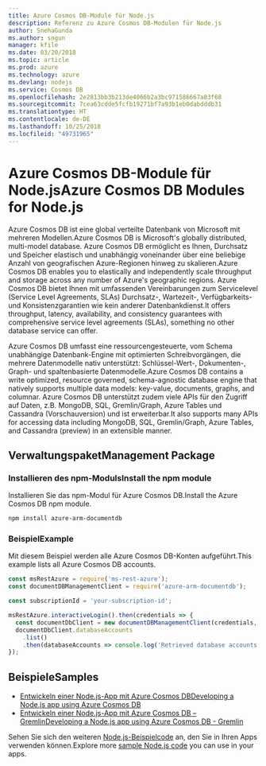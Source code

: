 ```yaml
---
title: Azure Cosmos DB-Module für Node.js
description: Referenz zu Azure Cosmos DB-Modulen für Node.js
author: SnehaGunda
ms.author: sngun
manager: kfile
ms.date: 03/20/2018
ms.topic: article
ms.prod: azure
ms.technology: azure
ms.devlang: nodejs
ms.service: Cosmos DB
ms.openlocfilehash: 2e2813bb3b213de4066b2a3bc971586667a83f68
ms.sourcegitcommit: 7cea63cdde5fcfb19271bf7a93b1eb0dabdddb31
ms.translationtype: HT
ms.contentlocale: de-DE
ms.lasthandoff: 10/25/2018
ms.locfileid: "49731965"
---
```

# <a name="azure-cosmos-db-modules-for-nodejs"></a><span data-ttu-id="9817b-103">Azure Cosmos DB-Module für Node.js</span><span class="sxs-lookup"><span data-stu-id="9817b-103">Azure Cosmos DB Modules for Node.js</span></span>

<span data-ttu-id="9817b-104">Azure Cosmos DB ist eine global verteilte Datenbank von Microsoft mit mehreren Modellen.</span><span class="sxs-lookup"><span data-stu-id="9817b-104">Azure Cosmos DB is Microsoft's globally distributed, multi-model database.</span></span> <span data-ttu-id="9817b-105">Azure Cosmos DB ermöglicht es Ihnen, Durchsatz und Speicher elastisch und unabhängig voneinander über eine beliebige Anzahl von geografischen Azure-Regionen hinweg zu skalieren.</span><span class="sxs-lookup"><span data-stu-id="9817b-105">Azure Cosmos DB enables you to elastically and independently scale throughput and storage across any number of Azure's geographic regions.</span></span> <span data-ttu-id="9817b-106">Azure Cosmos DB bietet Ihnen mit umfassenden Vereinbarungen zum Servicelevel (Service Level Agreements, SLAs) Durchsatz-, Wartezeit-, Verfügbarkeits- und Konsistenzgarantien wie kein anderer Datenbankdienst.</span><span class="sxs-lookup"><span data-stu-id="9817b-106">It offers throughput, latency, availability, and consistency guarantees with comprehensive service level agreements (SLAs), something no other database service can offer.</span></span>

<span data-ttu-id="9817b-107">Azure Cosmos DB umfasst eine ressourcengesteuerte, vom Schema unabhängige Datenbank-Engine mit optimierten Schreibvorgängen, die mehrere Datenmodelle nativ unterstützt: Schlüssel-Wert-, Dokumenten-, Graph- und spaltenbasierte Datenmodelle.</span><span class="sxs-lookup"><span data-stu-id="9817b-107">Azure Cosmos DB contains a write optimized, resource governed, schema-agnostic database engine that natively supports multiple data models: key-value, documents, graphs, and columnar.</span></span> <span data-ttu-id="9817b-108">Azure Cosmos DB unterstützt zudem viele APIs für den Zugriff auf Daten, z.B. MongoDB, SQL, Gremlin/Graph, Azure Tables und Cassandra (Vorschauversion) und ist erweiterbar.</span><span class="sxs-lookup"><span data-stu-id="9817b-108">It also supports many APIs for accessing data including MongoDB, SQL, Gremlin/Graph, Azure Tables, and Cassandra (preview) in an extensible manner.</span></span>

## <a name="management-package"></a><span data-ttu-id="9817b-109">Verwaltungspaket</span><span class="sxs-lookup"><span data-stu-id="9817b-109">Management Package</span></span>

### <a name="install-the-npm-module"></a><span data-ttu-id="9817b-110">Installieren des npm-Moduls</span><span class="sxs-lookup"><span data-stu-id="9817b-110">Install the npm module</span></span> 

<span data-ttu-id="9817b-111">Installieren Sie das npm-Modul für Azure Cosmos DB.</span><span class="sxs-lookup"><span data-stu-id="9817b-111">Install the Azure Cosmos DB npm module.</span></span>

```bash
npm install azure-arm-documentdb
```

### <a name="example"></a><span data-ttu-id="9817b-112">Beispiel</span><span class="sxs-lookup"><span data-stu-id="9817b-112">Example</span></span>

<span data-ttu-id="9817b-113">Mit diesem Beispiel werden alle Azure Cosmos DB-Konten aufgeführt.</span><span class="sxs-lookup"><span data-stu-id="9817b-113">This example lists all Azure Cosmos DB accounts.</span></span>

```javascript
const msRestAzure = require('ms-rest-azure');
const documentDBManagementClient = require('azure-arm-documentdb');

const subscriptionId = 'your-subscription-id';

msRestAzure.interactiveLogin().then(credentials => {
  const documentDbClient = new documentDBManagementClient(credentials, subscriptionId);
  documentDbClient.databaseAccounts
    .list()
    .then(databaseAccounts => console.log('Retrieved database accounts: ', databaseAccounts));
});
```

## <a name="samples"></a><span data-ttu-id="9817b-114">Beispiele</span><span class="sxs-lookup"><span data-stu-id="9817b-114">Samples</span></span>

* [<span data-ttu-id="9817b-115">Entwickeln einer Node.js-App mit Azure Cosmos DB</span><span class="sxs-lookup"><span data-stu-id="9817b-115">Developing a Node.js app using Azure Cosmos DB</span></span>](https://azure.microsoft.com/resources/samples/azure-cosmos-db-documentdb-nodejs-getting-started/)
* [<span data-ttu-id="9817b-116">Entwickeln einer Node.js-App mit Azure Cosmos DB – Gremlin</span><span class="sxs-lookup"><span data-stu-id="9817b-116">Developing a Node.js app using Azure Cosmos DB - Gremlin</span></span>](https://azure.microsoft.com/resources/samples/azure-cosmos-db-graph-nodejs-getting-started/)

<span data-ttu-id="9817b-117">Sehen Sie sich den weiteren [Node.js-Beispielcode](https://azure.microsoft.com/resources/samples/?platform=nodejs) an, den Sie in Ihren Apps verwenden können.</span><span class="sxs-lookup"><span data-stu-id="9817b-117">Explore more [sample Node.js code](https://azure.microsoft.com/resources/samples/?platform=nodejs) you can use in your apps.</span></span>
